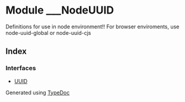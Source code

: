 # Module ___NodeUUID
Definitions for use in node environment!! For browser enviroments, use node-uuid-global or node-uuid-cjs

## Index

### Interfaces
* [UUID](../interfaces/_typings_main_ambient_node_uuid_index_d_.___nodeuuid.uuid.md)


Generated using [TypeDoc](http://typedoc.io)
